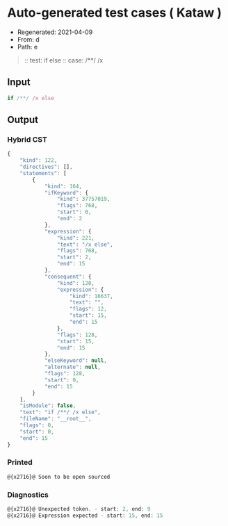 # Auto-generated test cases ( Kataw )
- Regenerated: 2021-04-09
- From: d
- Path: e
> :: test: if else
> :: case: /**/ /x
## Input

`````js
if /**/ /x else
`````

## Output

### Hybrid CST

```javascript
{
    "kind": 122,
    "directives": [],
    "statements": [
        {
            "kind": 164,
            "ifKeyword": {
                "kind": 37757019,
                "flags": 768,
                "start": 0,
                "end": 2
            },
            "expression": {
                "kind": 221,
                "text": "/x else",
                "flags": 768,
                "start": 2,
                "end": 15
            },
            "consequent": {
                "kind": 120,
                "expression": {
                    "kind": 16637,
                    "text": "",
                    "flags": 12,
                    "start": 15,
                    "end": 15
                },
                "flags": 128,
                "start": 15,
                "end": 15
            },
            "elseKeyword": null,
            "alternate": null,
            "flags": 128,
            "start": 0,
            "end": 15
        }
    ],
    "isModule": false,
    "text": "if /**/ /x else",
    "fileName": "__root__",
    "flags": 0,
    "start": 0,
    "end": 15
}
```

### Printed

```javascript
@{x2716}@ Soon to be open sourced
```

### Diagnostics

```javascript
@{x2716}@ Unexpected token. - start: 2, end: 9
@{x2716}@ Expression expected - start: 15, end: 15

```

